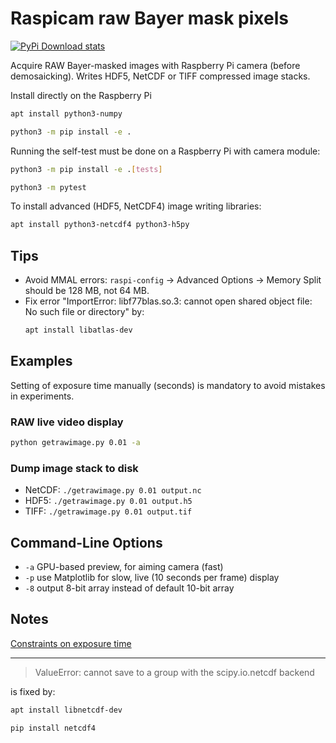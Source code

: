 # Raspicam raw Bayer mask pixels

[![PyPi Download stats](http://pepy.tech/badge/pibayer)](http://pepy.tech/project/pibayer)

Acquire RAW Bayer-masked images with Raspberry Pi camera (before demosaicking).
Writes HDF5, NetCDF or TIFF compressed image stacks.

Install directly on the Raspberry Pi

```sh
apt install python3-numpy

python3 -m pip install -e .
```

Running the self-test must be done on a Raspberry Pi with camera module:

```sh
python3 -m pip install -e .[tests]

python3 -m pytest
```

To install advanced (HDF5, NetCDF4) image writing libraries:

```sh
apt install python3-netcdf4 python3-h5py
```

## Tips

* Avoid MMAL errors: `raspi-config` &rarr; Advanced Options &rarr; Memory Split should be 128 MB, not 64 MB.
* Fix error "ImportError: libf77blas.so.3: cannot open shared object file: No such file or directory" by:
  ```sh
  apt install libatlas-dev
  ```

## Examples

Setting of exposure time manually (seconds) is mandatory to avoid mistakes in experiments.

### RAW live video display

```sh
python getrawimage.py 0.01 -a
```

### Dump image stack to disk

* NetCDF: `./getrawimage.py 0.01 output.nc`
* HDF5: `./getrawimage.py 0.01 output.h5`
* TIFF: `./getrawimage.py 0.01 output.tif`

## Command-Line Options

* `-a` GPU-based preview, for aiming camera (fast)
* `-p` use Matplotlib for slow, live (10 seconds per frame) display
* `-8` output 8-bit array instead of default 10-bit array

## Notes

[Constraints on exposure time](http://picamera.readthedocs.io/en/latest/fov.html#camera-modes)

---

> ValueError: cannot save to a group with the scipy.io.netcdf backend

is fixed by:

```sh
apt install libnetcdf-dev

pip install netcdf4
```

